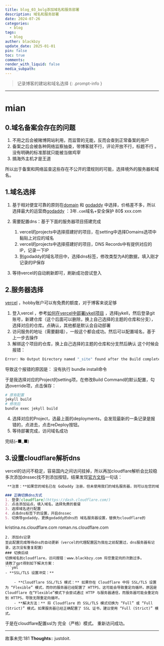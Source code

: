 ```yaml
---
title: blog_03_bolg添加域名和服务部署
description: 域名和服务部署
date: 2024-07-26
categories:
  - blog
tags:
  - blog
auther: blackbzy
update_date: 2025-01-01
pin: false
toc: true
comments: 
render_with_liquid: false
media_subpath: 
---
```


> 记录博客的建站和域名选择
{: .prompt-info }

---

# mian

## 0.域名备案会存在的问题
1. 不用之后会被赌博网站利用，而监管的无能，反而会查到正常备案的用户
2. 备案之后会被各种网络监察抽查，带博客就不行，评论开放不行，标题不行 。没有明确的标准那就只能被当做鸡宰
3. 搞海外主机才是王道

所以出于备案和网络监查这些存在不公开的潜规则的可能，选择境外的服务器和域名。
## 1.域名选择
1. 基于相对便宜可靠的原则在[domain](https://www.domain.com/) 和 [godaddy](https://cart.godaddy.com/) 中选择，价格差不多，所以选择最大的运营商[godaddy](https://cart.godaddy.com/) ：3年`.com`域名+安全保护 80$
xxx.com

1. 需要配置dns：基于下面的服务器项目搭建完成
	1. vercel的projects中选择搭建好的项目，在setting中选择Domains选项中黏贴上对应的域名
	2. vercel的projects中选择搭建好的项目，DNS Records中有提供对应的IP，记录一下IP
	3. 到godaddy的域名项目中，选择dns标签，修改类型为A的数据，填入刚才记录的IP保存
2. 等待vercel的自动刷新即可，刷新成功尝试登入
## 2.服务器选择
[vercel](https://vercel.com/) ，hobby账户可以有免费的额度，对于博客来说足够
1. 登入vercel ，参考[如何在vercel中部署jykell项目](https://vercel.com/guides/deploying-jekyll-with-vercel) ，选择jykell，然后登录git账号，新建仓库（这个后面可以删除，换上自己选择的主题的仓库和分支），选择对应的仓库。点确认，其他都是默认会自动部署
2. 访问服务的地址（需要翻墙），一般这个都会成功。然后可以配置域名，基于上一步去操作
3. 解绑这个项目的仓库，换上自己选择的主题的仓库和分支然后确认
这个时候会报错：
```sh
Error: No Output Directory named "_site" found after the Build completed. You can configure the Output Directory in your Project Settings.
```

导致这个报错的原因是：
没有执行 bundle install命令

于是我选择对应的Project的setting项，在修改Build Command的默认配置，勾选override项，点击保存：
```sh
# 原有配置
jekyll build
# 修改后
bundle exec jekyll build
```
4. 选择对应的Project，选最上面的deployments，会发现最新的一条记录是报错的，点进去，点击reDeploy按钮。
5. 等待部署完成，访问域名成功

完结(⌐■_■)

## 3.设置cloudflare解析dns
vercel的访问不稳定，容易国内之间访问挂掉，所以再加cloudflare解析会比较稳
多次添加dnssec找不到添加按钮，结果发现[官方文档](https://www.godaddy.com/zh-sg/help/what-is-dnssec-6135)一句话：
```md
 **注意：**如果您的域名已在 GoDaddy 注册，但未使用我们的域名服务器，则可以在您的域名中手动[添加 DS 记录](https://www.godaddy.com/zh-sg/help/add-a-ds-record-23865)。

### 正确切换dns方式
1. 登录[cloudflare](https://dash.cloudflare.com/)
2. 点击添加站点，填入域名，选择免费的套餐
3. 选择域名进行配置
4. 点击dns标签下的设置，开启dnssec
5. 切换导godaddy，更换godaddy的dns的 域名服务器设置，替换为cloudflare的
```
kristina.ns.cloudflare.com
roman.ns.cloudflare.com
```
2. 添加ds记录
至此配置完成等待dns的自动更新（vercel的代理配置因为我在之前配置过，dns服务器有记录，这次没有重复配置）
### 切换后续
切换域名到cloudflare，访问报错：www.blackbzy.com 将您重定向的次数过多。
请教了gpt得到如下解决方案：
```yml
- **SSL/TLS 设置冲突：**
    
    - **Cloudflare SSL/TLS 模式：** 如果你在 Cloudflare 中将 SSL/TLS 设置为 “Flexible” 模式，而你的服务器已经配置了 HTTPS，这可能会导致重定向循环。原因是 Cloudflare 在“Flexible”模式下会尝试通过 HTTP 与服务器通信，而服务器可能会重定向到 HTTPS，导致无限重定向循环。
    - **解决方法：** 将 Cloudflare 的 SSL/TLS 模式切换为 “Full” 或 “Full (Strict)” 模式。如果服务器已经正确配置了 SSL 证书，建议使用 “Full (Strict)” 模式。
```

于是在cloudflare配置ssl为 完全（严格）模式。
重新访问成功。

---
故事未完:181
**Thoughts**:: justdoit.
